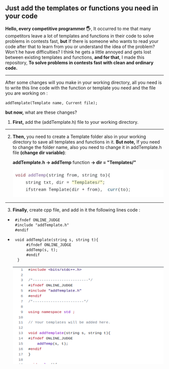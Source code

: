 ## Just add the templates or functions you need in your code

**Hello, every competitive programmer 🖐**, It occurred to me that many competitors leave a lot of templates and functions in their code to solve problems in contests fast, **but** If there is someone who wants to read your code after that to learn from you or understand the idea of the problem?  Won't he have difficulties?
I think he gets a little annoyed and gets lost between existing templates and functions, **and for that**, I made this repository, **To solve problems in contests fast with clean and ordinary code.**

----

After some changes will you make in your working  directory, all you need is to write this line code with the function or template you need and the file you are working on : 

    addTemplate(Template name, Current file);

**but now,** what are these changes?

1. **First,** add the (addTemplate.h) file to your working directory. 

---

2. **Then,** you need to create a Template folder also in your working directory to save all templates and functions in it.
**But note,** If you need to change the folder name, also you need to change it in addTemplate.h file **(change dir variable)**:

    **addTemplate.h &rarr; addTemp** function **&rarr; dir = "Templates/"**
    
    <img src="images/changeDir.jpeg"  width="550"/>  

----

3. **Finally**, create cpp file, and add in it the following lines code : 
 -
        #ifndef ONLINE_JUDGE
        #include "addTemplate.h"
        #endif

- 
       void addTemplate(string s, string t){ 
            #ifndef ONLINE_JUDGE
            addTemp(s, t);
            #endif
        }

    <img src="images/code.png"  width="600"/>  
